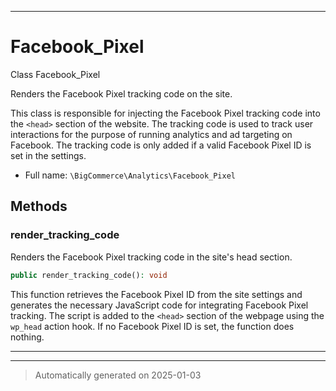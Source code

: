 ***

# Facebook_Pixel

Class Facebook_Pixel

Renders the Facebook Pixel tracking code on the site.

This class is responsible for injecting the Facebook Pixel tracking code into the
`<head>` section of the website. The tracking code is used to track user interactions
for the purpose of running analytics and ad targeting on Facebook.
The tracking code is only added if a valid Facebook Pixel ID is set in the settings.

* Full name: `\BigCommerce\Analytics\Facebook_Pixel`




## Methods


### render_tracking_code

Renders the Facebook Pixel tracking code in the site's head section.

```php
public render_tracking_code(): void
```

This function retrieves the Facebook Pixel ID from the site settings and generates
the necessary JavaScript code for integrating Facebook Pixel tracking. The script is
added to the `<head>` section of the webpage using the `wp_head` action hook.
If no Facebook Pixel ID is set, the function does nothing.










***


***
> Automatically generated on 2025-01-03
